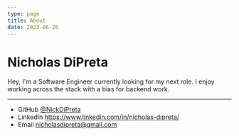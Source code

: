 ```yaml
---
type: page
title: About
date: 2023-06-26
---
```


# Nicholas DiPreta

Hey, I'm a Software Engineer currently looking for my next role. I enjoy working across the stack with a bias for backend work.

---

- GitHub [@NickDiPreta](https://github.com/NickDiPreta)
- LinkedIn https://www.linkedin.com/in/nicholas-dipreta/
- Email nicholasdipreta@gmail.com
